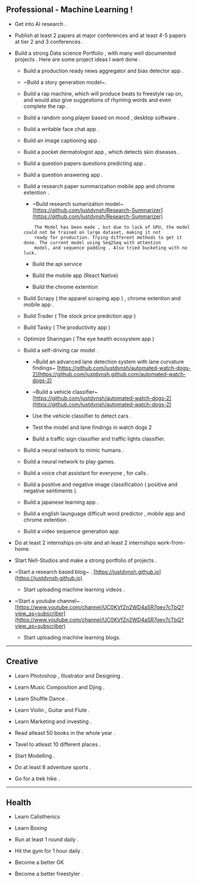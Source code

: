 ## Professional - Machine Learning !

- Get into AI research .

- Publish at least 2 papers at major conferences and at least 4-5 papers at tier 2 and 3 conferences .

- Build a strong Data science Portfolio , with many well documented projects . Here are some project ideas I want done .

	- Build a production ready news aggregator and bias detector app .

	- ~Build a story generation model~.

	- Build a rap machine, which will produce beats to freestyle rap on, and would also give suggestions of rhyming words and even complete the rap .

	- Build a random song player based on mood , desktop software .

	- Build a writable face chat app .

	- Build an image captioning app .
	
	- Build a pocket dermatologist app , which detects skin diseases .

	- Build a question papers questions predicting app .

	- Build a question answering app .

	- Build a research paper summarization mobile app and chrome extention .
	
		- ~Build research sumarization model~ [https://github.com/justdvnsh/Research-Summarizer](https://github.com/justdvnsh/Research-Summarizer)
		```
			The Model has been made , but due to lack of GPU, the model could not be trained on large dataset, making it not 
			ready for production. Trying different methods to get it done. The current model using Seq2Seq with attention 
			model, and sequence padding . Also tried bucketing with no luck.
		```

		- Build the api service 

		- Build the mobile app (React Native)

		- Build the chrome extention
	
	- Build Scrapy ( the apparel scraping app ) , chrome extention and mobile app .

	- Build Trader ( The stock price prediction app )

	- Build Tasky ( The productivity app )

	- Optimize Sharingan ( The eye health ecosystem app )

	- Build a self-driving car model .

		- ~Build an advanced lane detection system with lane curvature findings~  [https://github.com/justdvnsh/automated-watch-dogs-2](https://github.com/justdvnsh.github.com/automated-watch-dogs-2)

		- ~Build a vehicle classifier~ [https://github.com/justdvnsh/automated-watch-dogs-2](https://github.com/justdvnsh/automated-watch-dogs-2)

		- Use the vehicle classifier to detect cars .

		- Test the model and lane findings in watch dogs 2	

		- Build a traffic sign classifier and traffic lights classifier.

	- Build a neural network to mimic humans .

	- Build a neural network to play games.

	- Build a voice chat assistant for everyone , for calls .

	- Build a positive and negative image classification ( positive and negative sentiments ). 

	- Build a japanese learning app .

	- Build a english launguage difficult word predictor , mobile app and chrome extention . 

	- Build a video sequence generation app

- Do at least 2 internships on-site and at-least 2 internships work-from-home. 

- Start Nell-Studios and make a strong portfolio of projects .

- ~Start a research based blog~ . [https://justdvnsh.github.io](https://justdvnsh.github.io)

	- Start uploading machine learning videos .

- ~Start a youtube channel~ . [https://www.youtube.com/channel/UC0KVfZn2WD4aSR7qev7cTbQ?view_as=subscriber](https://www.youtube.com/channel/UC0KVfZn2WD4aSR7qev7cTbQ?view_as=subscriber)

	- Start uploading machine learning blogs.

---

## Creative 

- Learn Photoshop , Illustrator and Designing .

- Learn Music Composition and Djing .

- Learn Shuffle Dance .

- Learn Violin , Guitar and Flute .

- Learn Marketing and investing .

- Read atleast 50 books in the whole year .

- Tavel to atleast 10 different places .

- Start Modelling .

- Do at least 8 adventure sports .

- Go for a trek hike .

---

## Health 

- Learn Calisthenics

- Learn Boxing 

- Run at least 1 round daily .

- Hit the gym for 1 hour daily .

- Become a better GK

- Become a better freestyler .
